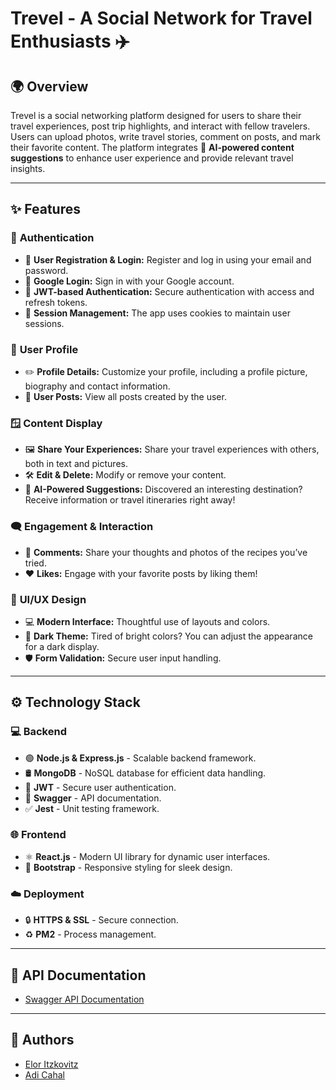 # Trevel - A Social Network for Travel Enthusiasts ✈️

## 🌍 Overview
Trevel is a social networking platform designed for users to share their travel experiences, post trip highlights, and interact with fellow travelers. Users can upload photos, write travel stories, comment on posts, and mark their favorite content. The platform integrates 🤖 **AI-powered content suggestions** to enhance user experience and provide relevant travel insights.

---

## ✨ Features

### 🔐 **Authentication**
- 📃 **User Registration & Login:** Register and log in using your email and password.
- 🔗 **Google Login:** Sign in with your Google account.
- 🔑 **JWT-based Authentication:** Secure authentication with access and refresh tokens.
- 🍪 **Session Management:** The app uses cookies to maintain user sessions.

### 👤 **User Profile**
- ✏️ **Profile Details:** Customize your profile, including a profile picture, biography and contact information.
- 📝 **User Posts:** View all posts created by the user.

### 🪟 **Content Display**
- 🖼️ **Share Your Experiences:** Share your travel experiences with others, both in text and pictures.
- 🛠️ **Edit & Delete:** Modify or remove your content.
- 🤖 **AI-Powered Suggestions:** Discovered an interesting destination? Receive information or travel itineraries right away!

### 🗨️ **Engagement & Interaction**
- 💬 **Comments:** Share your thoughts and photos of the recipes you’ve tried.
- ❤️ **Likes:** Engage with your favorite posts by liking them!

### 🎨 **UI/UX Design**
- 💻 **Modern Interface:** Thoughtful use of layouts and colors.
- 🌙 **Dark Theme:** Tired of bright colors? You can adjust the appearance for a dark display.
- 🛡️ **Form Validation:** Secure user input handling.

---

## ⚙️ **Technology Stack**

### 💻 **Backend**
- 🟢 **Node.js & Express.js** - Scalable backend framework.
- 🛢️ **MongoDB** - NoSQL database for efficient data handling.
- 🔐 **JWT** - Secure user authentication.
- 📜 **Swagger** - API documentation.
- ✅ **Jest** - Unit testing framework.

### 🌐 **Frontend**
- ⚛️ **React.js** - Modern UI library for dynamic user interfaces.
- 🎨 **Bootstrap** - Responsive styling for sleek design.

### ☁️ **Deployment**
- 🔒 **HTTPS & SSL** - Secure connection.
- ♻️ **PM2** - Process management.

---

## 📖 API Documentation

- [Swagger API Documentation](http://localhost:3000/api-docs)

---

## 👤 Authors
- [Elor Itzkovitz](https://github.com/Elor-Itz)
- [Adi Cahal](https://github.com/Adica6)
